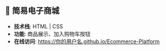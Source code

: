 ## 🛒 简易电子商城  
- ​**​技术栈​**​: HTML | CSS  
- ​**​功能​**​: 商品展示、加入购物车按钮  
- ​**​在线访问​**​: https://你的用户名.github.io/Ecommerce-Platform  
